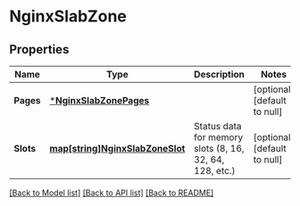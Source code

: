 # NginxSlabZone

## Properties
Name | Type | Description | Notes
------------ | ------------- | ------------- | -------------
**Pages** | [***NginxSlabZonePages**](NginxSlabZone_pages.md) |  | [optional] [default to null]
**Slots** | [**map[string]NginxSlabZoneSlot**](NginxSlabZoneSlot.md) | Status data for memory slots (8, 16, 32, 64, 128, etc.) | [optional] [default to null]

[[Back to Model list]](../README.md#documentation-for-models) [[Back to API list]](../README.md#documentation-for-api-endpoints) [[Back to README]](../README.md)


